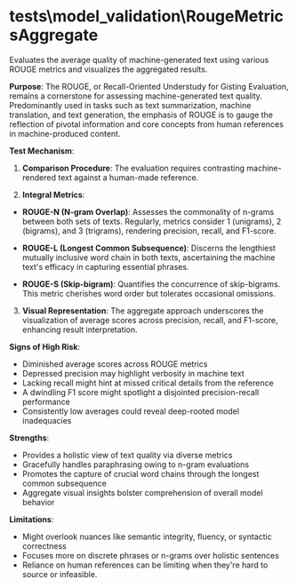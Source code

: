 # tests\model_validation\RougeMetricsAggregate

Evaluates the average quality of machine-generated text using various ROUGE metrics and visualizes the aggregated results.

**Purpose**: The ROUGE, or Recall-Oriented Understudy for Gisting Evaluation, remains a cornerstone for assessing
machine-generated text quality. Predominantly used in tasks such as text summarization, machine translation,
and text generation, the emphasis of ROUGE is to gauge the reflection of pivotal information and core concepts
from human references in machine-produced content.

**Test Mechanism**:

1. **Comparison Procedure**: The evaluation requires contrasting machine-rendered text against a human-made reference.

2. **Integral Metrics**:
- **ROUGE-N (N-gram Overlap)**: Assesses the commonality of n-grams between both sets of texts. Regularly,
metrics consider 1 (unigrams), 2 (bigrams), and 3 (trigrams), rendering precision, recall, and F1-score.

- **ROUGE-L (Longest Common Subsequence)**: Discerns the lengthiest mutually inclusive word chain in both
texts, ascertaining the machine text's efficacy in capturing essential phrases.

- **ROUGE-S (Skip-bigram)**: Quantifies the concurrence of skip-bigrams. This metric cherishes word order
but tolerates occasional omissions.

3. **Visual Representation**: The aggregate approach underscores the visualization of average scores across
precision, recall, and F1-score, enhancing result interpretation.

**Signs of High Risk**:

- Diminished average scores across ROUGE metrics
- Depressed precision may highlight verbosity in machine text
- Lacking recall might hint at missed critical details from the reference
- A dwindling F1 score might spotlight a disjointed precision-recall performance
- Consistently low averages could reveal deep-rooted model inadequacies

**Strengths**:

- Provides a holistic view of text quality via diverse metrics
- Gracefully handles paraphrasing owing to n-gram evaluations
- Promotes the capture of crucial word chains through the longest common subsequence
- Aggregate visual insights bolster comprehension of overall model behavior

**Limitations**:

- Might overlook nuances like semantic integrity, fluency, or syntactic correctness
- Focuses more on discrete phrases or n-grams over holistic sentences
- Reliance on human references can be limiting when they're hard to source or infeasible.